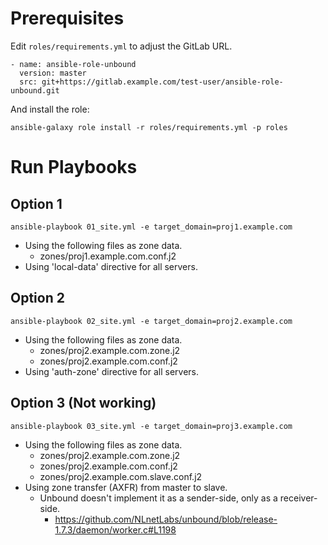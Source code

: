 Prerequisites
================

Edit `roles/requirements.yml` to adjust the GitLab URL.

    - name: ansible-role-unbound
      version: master
      src: git+https://gitlab.example.com/test-user/ansible-role-unbound.git

And install the role:

    ansible-galaxy role install -r roles/requirements.yml -p roles
    

Run Playbooks
================

Option 1
----------

    ansible-playbook 01_site.yml -e target_domain=proj1.example.com

- Using the following files as zone data.
  - zones/proj1.example.com.conf.j2
- Using 'local-data' directive for all servers.

Option 2
----------

    ansible-playbook 02_site.yml -e target_domain=proj2.example.com

- Using the following files as zone data.
  - zones/proj2.example.com.zone.j2
  - zones/proj2.example.com.conf.j2
- Using 'auth-zone' directive for all servers.

Option 3 (Not working)
----------

    ansible-playbook 03_site.yml -e target_domain=proj3.example.com

- Using the following files as zone data.
  - zones/proj2.example.com.zone.j2
  - zones/proj2.example.com.conf.j2
  - zones/proj2.example.com.slave.conf.j2
- Using zone transfer (AXFR) from master to slave.
  - Unbound doesn't implement it as a sender-side, only as a receiver-side.
    - https://github.com/NLnetLabs/unbound/blob/release-1.7.3/daemon/worker.c#L1198
